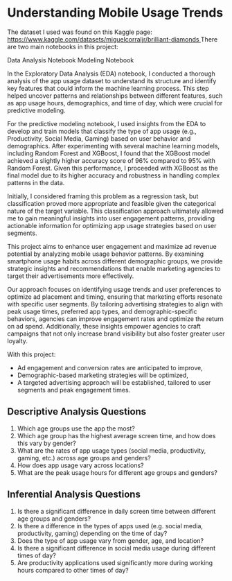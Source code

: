 # Understanding Mobile Usage Trends

The dataset I used was found on this Kaggle page: [https://www.kaggle.com/datasets/miguelcorraljr/brilliant-diamonds
](https://www.kaggle.com/datasets/bhadramohit/smartphone-usage-and-behavioral-dataset/data)
There are two main notebooks in this project:

Data Analysis Notebook
Modeling Notebook

In the Exploratory Data Analysis (EDA) notebook, I conducted a thorough analysis of the app usage dataset to understand its structure and identify key features that could inform the machine learning process. This step helped uncover patterns and relationships between different features, such as app usage hours, demographics, and time of day, which were crucial for predictive modeling.

For the predictive modeling notebook, I used insights from the EDA to develop and train models that classify the type of app usage (e.g., Productivity, Social Media, Gaming) based on user behavior and demographics. After experimenting with several machine learning models, including Random Forest and XGBoost, I found that the XGBoost model achieved a slightly higher accuracy score of 96% compared to 95% with Random Forest. Given this performance, I proceeded with XGBoost as the final model due to its higher accuracy and robustness in handling complex patterns in the data.

Initially, I considered framing this problem as a regression task, but classification proved more appropriate and feasible given the categorical nature of the target variable. This classification approach ultimately allowed me to gain meaningful insights into user engagement patterns, providing actionable information for optimizing app usage strategies based on user segments.

This project aims to enhance user engagement and maximize ad revenue potential by analyzing mobile usage behavior patterns. By examining smartphone usage habits across different demographic groups, we provide strategic insights and recommendations that enable marketing agencies to target their advertisements more effectively.

Our approach focuses on identifying usage trends and user preferences to optimize ad placement and timing, ensuring that marketing efforts resonate with specific user segments. By tailoring advertising strategies to align with peak usage times, preferred app types, and demographic-specific behaviors, agencies can improve engagement rates and optimize the return on ad spend. Additionally, these insights empower agencies to craft campaigns that not only increase brand visibility but also foster greater user loyalty.

With this project:

- Ad engagement and conversion rates are anticipated to improve,
- Demographic-based marketing strategies will be optimized,
- A targeted advertising approach will be established, tailored to user segments and peak engagement times. 

## Descriptive Analysis Questions

1. Which age groups use the app the most?
2. Which age group has the highest average screen time, and how does this vary by gender?
3. What are the rates of app usage types (social media, productivity, gaming, etc.) across age groups and genders?
4. How does app usage vary across locations?
5. What are the peak usage hours for different age groups and genders?

## Inferential Analysis Questions

1. Is there a significant difference in daily screen time between different age groups and genders?
2. Is there a difference in the types of apps used (e.g. social media, productivity, gaming) depending on the time of day?
3. Does the type of app usage vary from gender, age, and location?
4. Is there a significant difference in social media usage during different times of day?
5. Are productivity applications used significantly more during working hours compared to other times of day?
